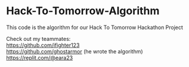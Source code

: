# Hack-To-Tomorrow-Algorithm

This code is the algorithm for our Hack To Tomorrow Hackathon Project
<br>

Check out my teammates:
<br>
https://github.com/ifighter123
<br>
https://github.com/ghostarmor (he wrote the algorithm)
<br>
https://replit.com/@eara23

